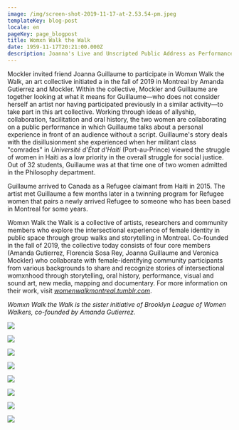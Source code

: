 ```yaml
---
image: /img/screen-shot-2019-11-17-at-2.53.54-pm.jpeg
templateKey: blog-post
locale: en
pageKey: page_blogpost
title: Womxn Walk the Walk
date: 1959-11-17T20:21:00.000Z
description: Joanna's Live and Unscripted Public Address as Performance Art in WWW.
---
```

Mockler invited friend Joanna Guillaume to participate in Womxn Walk the Walk, an art collective initiated a in the fall of 2019 in Montreal by Amanda Gutierrez and Mockler. Within the collective, Mockler and Guillaume are together looking at what it means for Guillaume—who does not consider herself an artist nor having participated previously in a similar activity—to take part in this art collective. Working through ideas of allyship, collaboration, facilitation and oral history, the two women are collaborating on a public performance in which Guillaume talks about a personal experience in front of an audience without a script. Guillaume's story deals with the disillusionment she experienced when her militant class "comrades" in *Université d'État d'Haiti* (Port-au-Prince) viewed the struggle of women in Haiti as a low priority in the overall struggle for social justice. Out of 32 students, Guillaume was at that time one of two women admitted in the Philosophy department. 

Guillaume arrived to Canada as a Refugee claimant from Haiti in 2015. The artist met Guillaume a few months later in a twinning program for Refugee women that pairs a newly arrived Refugee to someone who has been based in Montreal for some years.

Womxn Walk the Walk is a collective of artists, researchers and community members who explore the intersectional experience of female identity in public space through group walks and storytelling in Montreal. Co-founded in the fall of 2019, the collective today consists of four core members (Amanda Gutierrez, Florencia Sosa Rey, Joanna Guillaume and Veronica Mockler) who collaborate with female-identifying community participants from various backgrounds to share and recognize stories of intersectional womxnhood through storytelling, oral history, performance, visual and sound art, new media, mapping and documentary. For more information on their work, visit *[womenwalkmontreal.tumblr.com](https://womenwalkmontreal.tumblr.com/)*.

*Womxn Walk the Walk is the sister initiative of Brooklyn League of Women Walkers, co-founded by Amanda Gutierrez.* 



![](/img/p1190924-copy.jpg)

![](/img/screen-shot-2019-11-17-at-12.52.45-pm.jpeg)

![](/img/screen-shot-2019-11-17-at-12.54.22-pm.jpeg)

![](/img/screen-shot-2019-11-17-at-12.51.09-pm.png)

![](/img/screen-shot-2019-11-17-at-12.53.28-pm.jpeg)

![](/img/screen-shot-2019-11-17-at-1.03.23-pm.jpeg)

![](/img/p1190928.jpg)

![](/img/p1190930.jpg)